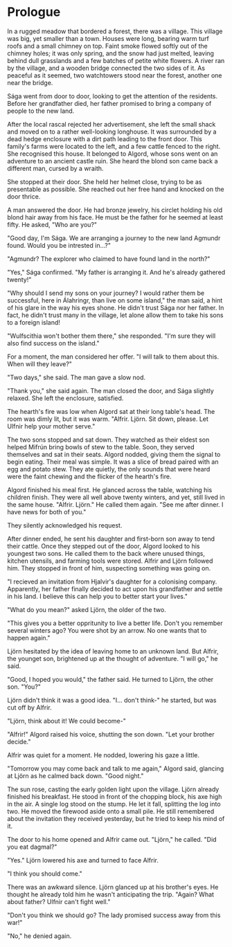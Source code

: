 # Prologue
In a rugged meadow that bordered a forest, there was a village. This village was big, yet smaller than a town. Houses were long, bearing warm turf roofs and a small chimney on top. Faint smoke flowed softly out of the chimney holes; it was only spring, and the snow had just melted, leaving behind dull grasslands and a few batches of petite white flowers. A river ran by the village, and a wooden bridge connected the two sides of it. As peaceful as it seemed, two watchtowers stood near the forest, another one near the bridge.

Sága went from door to door, looking to get the attention of the residents. Before her grandfather died, her father promised to bring a company of people to the new land.

After the local rascal rejected her advertisement, she left the small shack and moved on to a rather well-looking longhouse. It was surrounded by a dead hedge enclosure with a dirt path leading to the front door. This family's farms were located to the left, and a few cattle fenced to the right. She recognised this house. It belonged to Algord, whose sons went on an adventure to an ancient castle ruin. She heard the blond son came back a different man, cursed by a wraith.

She stopped at their door. She held her helmet close, trying to be as presentable as possible. She reached out her free hand and knocked on the door thrice.

A man answered the door. He had bronze jewelry, his circlet holding his old blond hair away from his face. He must be the father for he seemed at least fifty. He asked, "Who are you?"

"Good day, I'm Sága. We are arranging a journey to the new land Agmundr found. Would you be intrested in...?"

"Agmundr? The explorer who claimed to have found land in the north?"

"Yes," Sága confirmed. "My father is arranging it. And he's already gathered twenty!"

"Why should I send my sons on your journey? I would rather them be successful, here in Álahringr, than live on some island," the man said, a hint of his glare in the way his eyes shone. He didn't trust Sága nor her father. In fact, he didn't trust many in the village, let alone allow them to take his sons to a foreign island!

"Wulfscithia won't bother them there," she responded. "I'm sure they will also find success on the island."

For a moment, the man considered her offer. "I will talk to them about this. When will they leave?"

"Two days," she said. The man gave a slow nod.

"Thank you," she said again. The man closed the door, and Sága slightly relaxed. She left the enclosure, satisfied.

The hearth's fire was low when Algord sat at their long table's head. The room was dimly lit, but it was warm. "Alfrir. Ljörn. Sit down, please. Let Ulfnir help your mother serve."

The two sons stopped and sat down. They watched as their eldest son helped Mifrún bring bowls of stew to the table. Soon, they served themselves and sat in their seats. Algord nodded, giving them the signal to begin eating. Their meal was simple. It was a slice of bread paired with an egg and potato stew. They ate quietly, the only sounds that were heard were the faint chewing and the flicker of the hearth's fire.

Algord finished his meal first. He glanced across the table, watching his children finish. They were all well above twenty winters, and yet, still lived in the same house. "Alfrir. Ljörn." He called them again. "See me after dinner. I have news for both of you."

They silently acknowledged his request.

After dinner ended, he sent his daughter and first-born son away to tend their cattle. Once they stepped out of the door, Algord looked to his youngest two sons. He called them to the back where unused things, kitchen utensils, and farming tools were stored. Alfrir and Ljörn followed him. They stopped in front of him, suspecting something was going on.

"I recieved an invitation from Hjalvir's daughter for a colonising company. Apparently, her father finally decided to act upon his grandfather and settle in his land. I believe this can help you to better start your lives."

"What do you mean?" asked Ljörn, the older of the two.

"This gives you a better oppritunity to live a better life. Don't you remember several winters ago? You were shot by an arrow. No one wants that to happen again."

Ljörn hesitated by the idea of leaving home to an unknown land. But Alfrir, the younget son, brightened up at the thought of adventure. "I will go," he said.

"Good, I hoped you would," the father said. He turned to Ljörn, the other son. "You?"

Ljörn didn't think it was a good idea. "I... don't think-" he started, but was cut off by Alfrir.

"Ljörn, think about it! We could become-"

"Alfrir!" Algord raised his voice, shutting the son down. "Let your brother decide."

Alfrir was quiet for a moment. He nodded, lowering his gaze a little.

"Tomorrow you may come back and talk to me again," Algord said, glancing at Ljörn as he calmed back down. "Good night."

The sun rose, casting the early golden light upon the village. Ljörn already finished his breakfast. He stood in front of the chopping block, his axe high in the air. A single log stood on the stump. He let it fall, splitting the log into two. He moved the firewood aside onto a small pile. He still remembered about the invitation they received yesterday, but he tried to keep his mind of it.

The door to his home opened and Alfrir came out. "Ljörn," he called. "Did you eat dagmal?"

"Yes." Ljörn lowered his axe and turned to face Alfrir.

"I think you should come."

There was an awkward silence. Ljörn glanced up at his brother's eyes. He thought he already told him he wasn't anticipating the trip. "Again? What about father? Ulfnir can't fight well."

"Don't you think we should go? The lady promised success away from this war!"

"No," he denied again.


